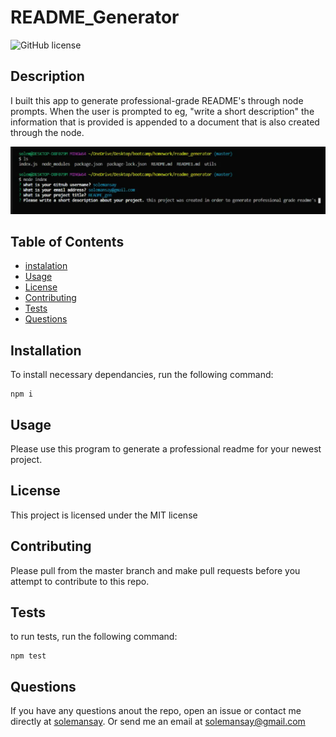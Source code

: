   # README_Generator

  ![GitHub license](https://img.shields.io/badge/license-MIT-blue.svg)

  ## Description 

  I built this app to generate professional-grade README's through node prompts. When the user is prompted to eg, "write a short description" the information that is provided is appended to a document that is also created through the node. 

  <img src= "assets/bashWindow.png" alt = "bash window">

  ## Table of Contents 
  
  * [instalation](#instalation)
  * [Usage](#usage)
  * [License](#license)
  * [Contributing](#contributing)
  * [Tests](#tests)
  * [Questions](#questions)
  
  ## Installation 
  
  To install necessary dependancies, run the following command: 
  ```
  npm i
  ```
  ## Usage
  
  Please use this program to generate a professional readme for your newest project. 
  
  ## License
  
  This project is licensed under the MIT license 
  
  ## Contributing
  
  Please pull from the master branch and make pull requests before you attempt to contribute to this repo.
  
  ## Tests
  
  to run tests, run the following command:
  ```
  npm test
  ```
  ## Questions
  
  If you have any questions anout the repo, open an issue or contact me directly at [solemansay](https://github.com/solemansay/). 
  Or send me an email at [solemansay@gmail.com](solemansay@gmail.com)